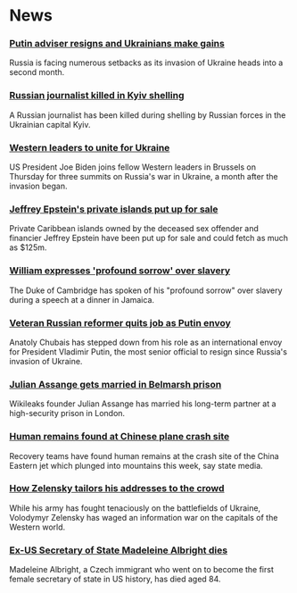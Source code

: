 # News
### [Putin adviser resigns and Ukrainians make gains](https://www.bbc.com/news/world-europe-60853547)
Russia is facing numerous setbacks as its invasion of Ukraine heads into a second month.
### [Russian journalist killed in Kyiv shelling](https://www.bbc.com/news/world-europe-60855732)
A Russian journalist has been killed during shelling by Russian forces in the Ukrainian capital Kyiv.
### [Western leaders to unite for Ukraine](https://www.bbc.com/news/world-europe-60849917)
US President Joe Biden joins fellow Western leaders in Brussels on Thursday for three summits on Russia's war in Ukraine, a month after the invasion began.
### [Jeffrey Epstein's private islands put up for sale](https://www.bbc.com/news/business-60856925)
Private Caribbean islands owned by the deceased sex offender and financier Jeffrey Epstein have been put up for sale and could fetch as much as $125m. 
### [William expresses 'profound sorrow' over slavery](https://www.bbc.com/news/uk-60856763)
The Duke of Cambridge has spoken of his "profound sorrow" over slavery during a speech at a dinner in Jamaica.
### [Veteran Russian reformer quits job as Putin envoy](https://www.bbc.com/news/world-europe-60849918)
Anatoly Chubais has stepped down from his role as an international envoy for President Vladimir Putin, the most senior official to resign since Russia's invasion of Ukraine.
### [Julian Assange gets married in Belmarsh prison](https://www.bbc.com/news/uk-60852832)
Wikileaks founder Julian Assange has married his long-term partner at a high-security prison in London.
### [Human remains found at Chinese plane crash site](https://www.bbc.com/news/world-asia-china-60856854)
Recovery teams have found human remains at the crash site of the China Eastern jet which plunged into mountains this week, say state media.
### [How Zelensky tailors his addresses to the crowd](https://www.bbc.com/news/world-europe-60855280)
While his army has fought tenaciously on the battlefields of Ukraine, Volodymyr Zelensky has waged an information war on the capitals of the Western world.
### [Ex-US Secretary of State Madeleine Albright dies](https://www.bbc.com/news/world-us-canada-60855139)
Madeleine Albright, a Czech immigrant who went on to become the first female secretary of state in US history, has died aged 84. 
